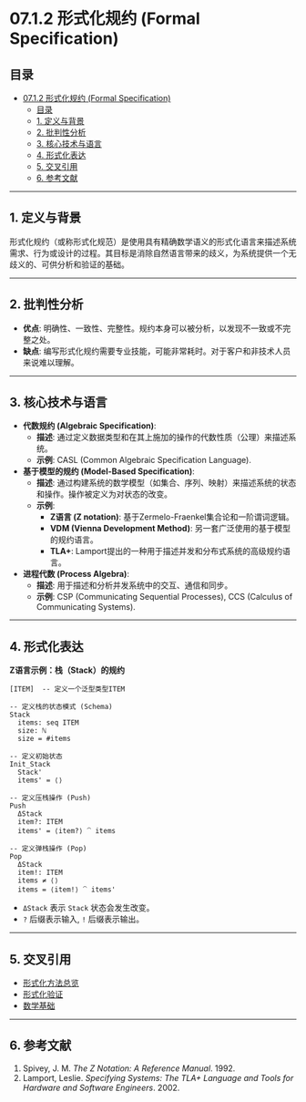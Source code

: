 # 07.1.2 形式化规约 (Formal Specification)

## 目录

- [07.1.2 形式化规约 (Formal Specification)](#0712-形式化规约-formal-specification)
  - [目录](#目录)
  - [1. 定义与背景](#1-定义与背景)
  - [2. 批判性分析](#2-批判性分析)
  - [3. 核心技术与语言](#3-核心技术与语言)
  - [4. 形式化表达](#4-形式化表达)
  - [5. 交叉引用](#5-交叉引用)
  - [6. 参考文献](#6-参考文献)

---

## 1. 定义与背景

形式化规约（或称形式化规范）是使用具有精确数学语义的形式化语言来描述系统需求、行为或设计的过程。其目标是消除自然语言带来的歧义，为系统提供一个无歧义的、可供分析和验证的基础。

---

## 2. 批判性分析

- **优点**: 明确性、一致性、完整性。规约本身可以被分析，以发现不一致或不完整之处。
- **缺点**: 编写形式化规约需要专业技能，可能非常耗时。对于客户和非技术人员来说难以理解。

---

## 3. 核心技术与语言

- **代数规约 (Algebraic Specification)**:
  - **描述**: 通过定义数据类型和在其上施加的操作的代数性质（公理）来描述系统。
  - **示例**: CASL (Common Algebraic Specification Language).
- **基于模型的规约 (Model-Based Specification)**:
  - **描述**: 通过构建系统的数学模型（如集合、序列、映射）来描述系统的状态和操作。操作被定义为对状态的改变。
  - **示例**:
    - **Z语言 (Z notation)**: 基于Zermelo-Fraenkel集合论和一阶谓词逻辑。
    - **VDM (Vienna Development Method)**: 另一套广泛使用的基于模型的规约语言。
    - **TLA+**: Lamport提出的一种用于描述并发和分布式系统的高级规约语言。
- **进程代数 (Process Algebra)**:
  - **描述**: 用于描述和分析并发系统中的交互、通信和同步。
  - **示例**: CSP (Communicating Sequential Processes), CCS (Calculus of Communicating Systems).

---

## 4. 形式化表达

**Z语言示例：栈（Stack）的规约**

```
[ITEM]  -- 定义一个泛型类型ITEM

-- 定义栈的状态模式 (Schema)
Stack
  items: seq ITEM
  size: ℕ
  size = #items

-- 定义初始状态
Init_Stack
  Stack'
  items' = ⟨⟩

-- 定义压栈操作 (Push)
Push
  ΔStack
  item?: ITEM
  items' = ⟨item?⟩ ⁀ items

-- 定义弹栈操作 (Pop)
Pop
  ΔStack
  item!: ITEM
  items ≠ ⟨⟩
  items = ⟨item!⟩ ⁀ items'
```

- `ΔStack` 表示 `Stack` 状态会发生改变。
- `?` 后缀表示输入, `!` 后缀表示输出。

---

## 5. 交叉引用

- [形式化方法总览](./README.md)
- [形式化验证](./07.1.3_Formal_Verification.md)
- [数学基础](../../02_Mathematical_Foundations/README.md)

---

## 6. 参考文献

1. Spivey, J. M. *The Z Notation: A Reference Manual*. 1992.
2. Lamport, Leslie. *Specifying Systems: The TLA+ Language and Tools for Hardware and Software Engineers*. 2002.
